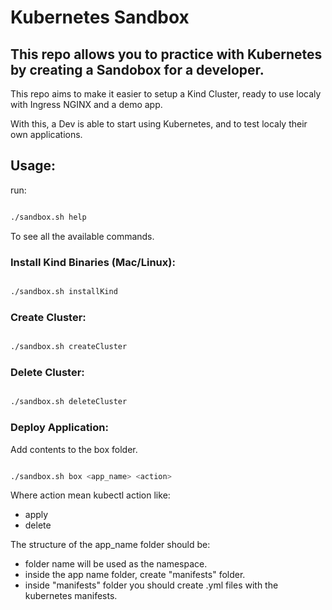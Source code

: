 # Kubernetes Sandbox
## This repo allows you to practice with Kubernetes by creating a Sandobox for a developer.
This repo aims to make it easier to setup a Kind Cluster, ready to use localy with Ingress NGINX and a demo app.

With this, a Dev is able to start using Kubernetes, and to test localy their own applications.

## Usage:

run:

```bash

./sandbox.sh help

```

To see all the available commands.

### Install Kind Binaries (Mac/Linux):

```bash

./sandbox.sh installKind

```


### Create Cluster:

```bash

./sandbox.sh createCluster

```

### Delete Cluster:

```bash

./sandbox.sh deleteCluster

```

### Deploy Application:

Add contents to the box folder. 

```bash

./sandbox.sh box <app_name> <action>

```

Where action mean kubectl action like:

- apply
- delete

The structure of the app_name folder should be:

- folder name will be used as the namespace.
- inside the app name folder, create "manifests" folder.
- inside "manifests" folder you should create .yml files with the kubernetes manifests.


